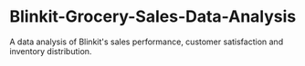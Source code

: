 # Blinkit-Grocery-Sales-Data-Analysis
A data analysis of Blinkit's sales performance, customer satisfaction and inventory distribution.

